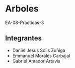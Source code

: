 # Arboles
EA-08-Practicas-3

## Integrantes
  - Daniel Jesus Solis Zuñiga
  - Emmanuel Morales Carbajal
  - Gabriel Amador Artavia
